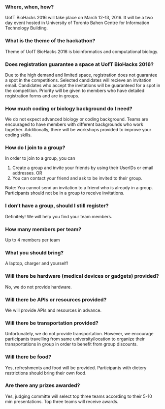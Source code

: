 ### Where, when, how?

UofT BioHacks 2016 will take place on March 12-­13, 2016. It will be a two day
event hosted in University of Toronto Bahen Centre for Information Technology
Building.

### What is the theme of the hackathon?

Theme of UofT BioHacks 2016 is bioinformatics and computational biology.

### Does registration guarantee a space at UofT BioHacks 2016?

Due to the high demand and limited space, registration does not guarantee a spot in the competitions. Selected candidates will recieve an invitation email. Candidates who accept the invitations will be guaranteed for a spot in the competition. Priority will be given to members who have detailed registration forms and are in groups.

### How much coding or biology background do I need?

We do not expect advanced biology or coding background. Teams are encouraged to have members with different backgrounds who work together. Additionally, there will be workshops provided to improve your coding skills.

### How do I join to a group?

In order to join to a group, you can
1) Create a group and invite your friends by using their UserIDs or email addresses.
OR
2) You can contact your friend and ask to be invited to their group.

Note: You cannot send an invitation to a friend who is already in a group. Participants should not be in a group to receive invitations.

### I don’t have a group, should I still register?

Definitely! We will help you find your team members.

### How many members per team?

Up to 4 members per team

### What you should bring?

A laptop, charger and yourself!

### Will there be hardware (medical devices or gadgets) provided?

No, we do not provide hardware.

### Will there be APIs or resources provided?

We will provide APIs and resources in advance.

### Will there be transportation provided?

Unfortunately, we do not provide transportation. However, we encourage participants travelling from same university/location to organize their transportations in group in order to benefit from group discounts.

### Will there be food?

Yes, refreshments and food will be provided. Participants with dietery restrictions should bring their own food.

### Are there any prizes awarded?

Yes, judging committe will select top three teams according to their 5-10 min presentations. Top three teams will receive awards.
